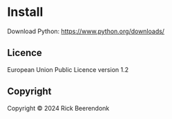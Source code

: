 # Install

Download Python: https://www.python.org/downloads/

## Licence

European Union Public Licence version 1.2

## Copyright

Copyright © 2024 Rick Beerendonk
